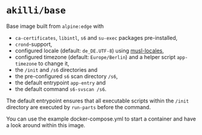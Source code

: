 # `akilli/base`

Base image built from `alpine:edge` with 

- `ca-certificates`, `libintl`, `s6` and `su-exec` packages pre-installed, 
- `crond`-support, 
- configured locale (default: `de_DE.UTF-8`) using [musl-locales](https://gitlab.com/rilian-la-te/musl-locales), 
- configured timezone (default: `Europe/Berlin`) and a helper script `app-timezone` to change it, 
- the `/init` and `/s6` directories and
- the pre-configured `s6` scan directory `/s6`,
- the default entrypoint `app-entry` and
- the default command `s6-svscan /s6`.

The default entrypoint ensures that all executable scripts within the `/init` directory are executed by `run-parts` before the command.

You can use the example docker-compose.yml to start a container and have a look around within this image.
